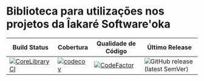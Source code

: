 # Biblioteca para utilizações nos projetos da Îakaré Software'oka

Build Status|Cobertura|Qualidade de Código|Último Release|
------------|------|----------|--------------|
[![CoreLibraryCI](https://github.com/Iakare-Software-oka/CoreLibrary/actions/workflows/build.yml/badge.svg)](https://github.com/Iakare-Software-oka/CoreLibrary/actions/workflows/build.yml)|[![codecov](https://codecov.io/gh/luca16s/DeadFishStudio.CoreLibrary/branch/main/graph/badge.svg?token=SngSHcv2wt)](https://codecov.io/gh/luca16s/DeadFishStudio.CoreLibrary)|[![CodeFactor](https://www.codefactor.io/repository/github/luca16s/deadfishstudio.corelibrary/badge)](https://www.codefactor.io/repository/github/luca16s/deadfishstudio.corelibrary)|![GitHub release (latest SemVer)](https://img.shields.io/github/v/release/luca16s/DeadFishStudio.CoreLibrary)
